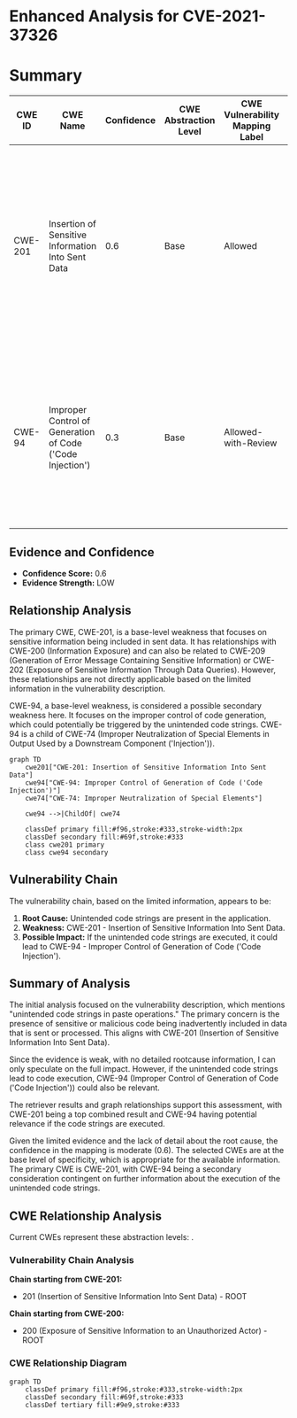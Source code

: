 # Enhanced Analysis for CVE-2021-37326

# Summary
| CWE ID | CWE Name | Confidence | CWE Abstraction Level | CWE Vulnerability Mapping Label | CWE-Vulnerability Mapping Notes |
|---|---|---|---|---|---|
| CWE-201 | Insertion of Sensitive Information Into Sent Data | 0.6 | Base | Allowed | Primary CWE. The vulnerability involves unintended code strings being included in paste operations, which can be seen as a form of sensitive information being inserted into sent data. |
| CWE-94 | Improper Control of Generation of Code ('Code Injection') | 0.3 | Base | Allowed-with-Review | Secondary CWE. The unintended code strings in paste operations might lead to the execution of unintended code, but this is speculative based on the limited evidence. |

## Evidence and Confidence

*   **Confidence Score:** 0.6
*   **Evidence Strength:** LOW

## Relationship Analysis
The primary CWE, CWE-201, is a base-level weakness that focuses on sensitive information being included in sent data. It has relationships with CWE-200 (Information Exposure) and can also be related to CWE-209 (Generation of Error Message Containing Sensitive Information) or CWE-202 (Exposure of Sensitive Information Through Data Queries). However, these relationships are not directly applicable based on the limited information in the vulnerability description.

CWE-94, a base-level weakness, is considered a possible secondary weakness here. It focuses on the improper control of code generation, which could potentially be triggered by the unintended code strings. CWE-94 is a child of CWE-74 (Improper Neutralization of Special Elements in Output Used by a Downstream Component ('Injection')).

```mermaid
graph TD
    cwe201["CWE-201: Insertion of Sensitive Information Into Sent Data"]
    cwe94["CWE-94: Improper Control of Generation of Code ('Code Injection')"]
    cwe74["CWE-74: Improper Neutralization of Special Elements"]

    cwe94 -->|ChildOf| cwe74

    classDef primary fill:#f96,stroke:#333,stroke-width:2px
    classDef secondary fill:#69f,stroke:#333
    class cwe201 primary
    class cwe94 secondary
```

## Vulnerability Chain
The vulnerability chain, based on the limited information, appears to be:
1.  **Root Cause:** Unintended code strings are present in the application.
2.  **Weakness:** CWE-201 - Insertion of Sensitive Information Into Sent Data.
3.  **Possible Impact:** If the unintended code strings are executed, it could lead to CWE-94 - Improper Control of Generation of Code ('Code Injection').

## Summary of Analysis
The initial analysis focused on the vulnerability description, which mentions "unintended code strings in paste operations." The primary concern is the presence of sensitive or malicious code being inadvertently included in data that is sent or processed. This aligns with CWE-201 (Insertion of Sensitive Information Into Sent Data).

Since the evidence is weak, with no detailed rootcause information, I can only speculate on the full impact. However, if the unintended code strings lead to code execution, CWE-94 (Improper Control of Generation of Code ('Code Injection')) could also be relevant.

The retriever results and graph relationships support this assessment, with CWE-201 being a top combined result and CWE-94 having potential relevance if the code strings are executed.

Given the limited evidence and the lack of detail about the root cause, the confidence in the mapping is moderate (0.6).
The selected CWEs are at the base level of specificity, which is appropriate for the available information.
The primary CWE is CWE-201, with CWE-94 being a secondary consideration contingent on further information about the execution of the unintended code strings.


## CWE Relationship Analysis

Current CWEs represent these abstraction levels: .


### Vulnerability Chain Analysis

**Chain starting from CWE-201:**
- 201 (Insertion of Sensitive Information Into Sent Data) - ROOT


**Chain starting from CWE-200:**
- 200 (Exposure of Sensitive Information to an Unauthorized Actor) - ROOT



### CWE Relationship Diagram

```mermaid
graph TD
    classDef primary fill:#f96,stroke:#333,stroke-width:2px
    classDef secondary fill:#69f,stroke:#333
    classDef tertiary fill:#9e9,stroke:#333
```
